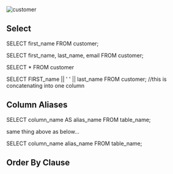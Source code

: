 ![customer](https://user-images.githubusercontent.com/89083313/151842585-362c561e-b97b-437e-a308-a716fa171d93.png)

## Select
SELECT first_name FROM customer;

SELECT first_name, last_name, email FROM customer; 

SELECT * FROM customer

SELECT FIRST_name || ' ' || last_name FROM customer; //this is concatenating into one column


## Column Aliases

SELECT column_name AS alias_name FROM table_name;

same thing above as below...

SELECT column_name alias_name FROM table_name; 

## Order By Clause
